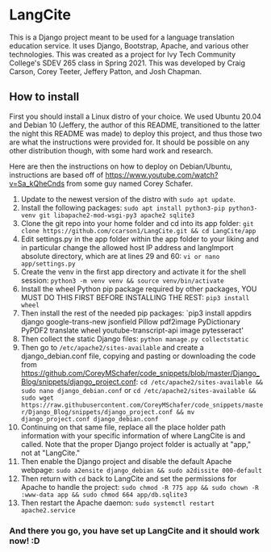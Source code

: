 # LangCite
 
This is a Django project meant to be used for a language translation education service. It uses Django, Bootstrap, Apache, and various other technologies. This was created as a project for Ivy Tech Community College's SDEV 265 class in Spring 2021. This was developed by Craig Carson, Corey Teeter, Jeffery Patton, and Josh Chapman.

## How to install
First you should install a Linux distro of your choice. We used Ubuntu 20.04 and Debian 10 (Jeffery, the author of this README, transitioned to the latter the night this README was made) to deploy this project, and thus those two are what the instructions were provided for. It should be possible on any other distribution though, with some hard work and research.

Here are then the instructions on how to deploy on Debian/Ubuntu, instructions are based off of https://www.youtube.com/watch?v=Sa_kQheCnds from some guy named  Corey Schafer.

1. Update to the newest version of the distro with `sudo apt update`.
2. Install the following packages: `sudo apt install python3-pip python3-venv git libapache2-mod-wsgi-py3 apache2 sqlite3`
3. Clone the git repo into your home folder and cd into its app folder: `git clone https://github.com/ccarson1/LangCite.git && cd LangCite/app`
4. Edit settings.py in the app folder within the app folder to your liking and in particular change the allowed host IP address and langImport absolute directory, which are at lines 29 and 60: `vi or nano app/settings.py`
5. Create the venv in the first app directory and activate it for the shell session: `python3 -m venv venv && source venv/bin/activate`
6. Install the wheel Python pip package required by other packages, YOU MUST DO THIS FIRST BEFORE INSTALLING THE REST: `pip3 install wheel`
7. Then install the rest of the needed pip packages: `pip3 install appdirs django google-trans-new jsonfield Pillow pdf2image PyDictionary PyPDF2 translate wheel youtube-transcript-api image pytesseract'
8. Then collect the static Django files: `python manage.py collectstatic`
9. Then go to `/etc/apache2/sites-available` and create a django_debian.conf file, copying and pasting or downloading the code from https://github.com/CoreyMSchafer/code_snippets/blob/master/Django_Blog/snippets/django_project.conf: `cd /etc/apache2/sites-available && sudo nano django_debian.conf` or `cd /etc/apache2/sites-available && sudo wget https://raw.githubusercontent.com/CoreyMSchafer/code_snippets/master/Django_Blog/snippets/django_project.conf && mv django_project.conf django_debian.conf`
10. Continuing on that same file, replace all the place holder path information with your specific information of where LangCite is and called. Note that the proper Django project folder is actually at "app," not at "LangCite."
11. Then enable the Django project and disable the default Apache webpage: `sudo a2ensite django_debian && sudo a2dissite 000-default`
12. Then return with `cd` back to LangCite and set the permissions for Apache to handle the project: `sudo chmod -R 775 app && sudo chown -R :www-data app && sudo chmod 664 app/db.sqlite3`
13. Then restart the Apache daemon: `sudo systemctl restart apache2.service`

### And there you go, you have set up LangCite and it should work now! :D
